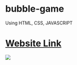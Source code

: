 # bubble-game
Using HTML, CSS, JAVASCRIPT 

<a href="https://kameshwarsah.github.io/bubble-game/" > <h1> Website Link </h1> </a>
<img src="image" >
